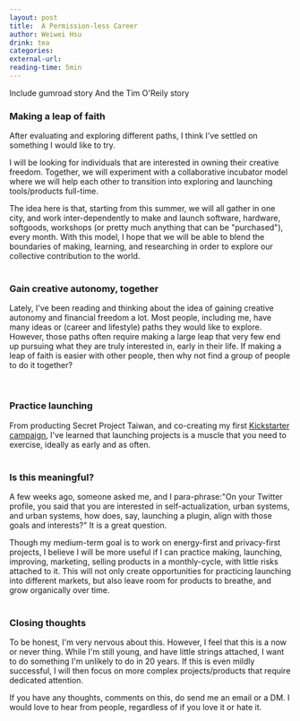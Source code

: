 ```yaml
---
layout: post
title:  A Permission-less Career
author: Weiwei Hsu
drink: tea
categories:
external-url:
reading-time: 5min
---
```


Include gumroad story
And the Tim O'Reily story


### Making a leap of faith
After evaluating and exploring different paths, I think I've settled on something I would like to try.

I will be looking for individuals that are interested in owning their creative freedom. Together, we will experiment with a collaborative incubator model where we will help each other to transition into exploring and launching tools/products full-time.

The idea here is that, starting from this summer, we will all gather in one city, and work inter-dependently to make and launch software, hardware, softgoods, workshops (or pretty much anything that can be "purchased"), every month. With this model, I hope that we will be able to blend the boundaries of making, learning, and researching in order to explore our collective contribution to the world.
<br><br>

### Gain creative autonomy, together
Lately, I've been reading and thinking about the idea of gaining creative autonomy and financial freedom a lot. Most people, including me, have many ideas or (career and lifestyle) paths they would like to explore. However, those paths often require making a large leap that very few end up pursuing what they are truly interested in, early in their life. If making a leap of faith is easier with other people, then why not find a group of people to do it together?

<br>

### Practice launching
From producting Secret Project Taiwan, and co-creating my first [Kickstarter campaign](https://www.kickstarter.com/projects/1324099197/quickstarterbbcube-a-shouting-game-for-civilized-p?ref=project_link), I've learned that launching projects is a muscle that you need to exercise, ideally as early and as often.
<br><br>

### Is this meaningful?
A few weeks ago, someone asked me, and I para-phrase:"On your Twitter profile, you said that you are interested in self-actualization, urban systems, and urban systems, how does, say, launching a plugin, align with those goals and interests?" It is a great question.

Though my medium-term goal is to work on energy-first and privacy-first projects, I believe I will be more useful if I can practice making, launching, improving, marketing, selling products in a monthly-cycle, with little risks attached to it. This will not only create opportunities for practicing launching into different markets, but also leave room for products to breathe, and grow organically over time.
<br><br>

### Closing thoughts
To be honest, I'm very nervous about this. However, I feel that this is a now or never thing. While I'm still young, and have little strings attached, I want to do something I'm unlikely to do in 20 years. If this is even mildly successful, I will then focus on more complex projects/products that require dedicated attention.

If you have any thoughts, comments on this, do send me an email or a DM. I would love to hear from people, regardless of if you love it or hate it.
